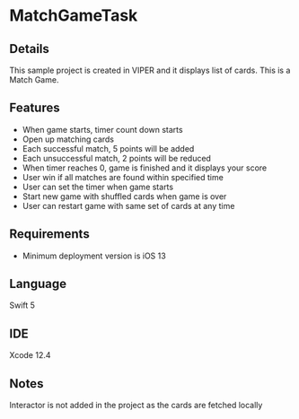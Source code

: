 # MatchGameTask


## Details
This sample project is created in VIPER and it displays list of cards. This is a Match Game. 

## Features
* When game starts, timer count down starts
* Open up matching cards
* Each successful match, 5 points will be added
* Each unsuccessful match, 2 points will be reduced
* When timer reaches 0, game is finished and it displays your score
* User win if all matches are found within specified time
* User can set the timer when game starts
* Start new game with shuffled cards when game is over
* User can restart game with same set of cards at any time

  
## Requirements
* Minimum deployment version is iOS 13

## Language
Swift 5

## IDE
Xcode 12.4

## Notes
Interactor is not added in the project as the cards are fetched locally
